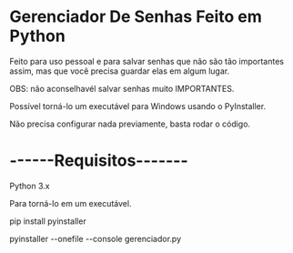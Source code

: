 # Gerenciador De Senhas Feito em Python
Feito para uso pessoal e para salvar senhas que não são tão importantes assim, mas que você precisa guardar elas em algum lugar.</p>
OBS: não aconselhavél salvar senhas muito IMPORTANTES.</p>
Possível torná-lo um executável para Windows usando o PyInstaller.</p>
Não precisa configurar nada previamente, basta rodar o código.</p></p>
# ------Requisitos-------
Python 3.x</p>
Para torná-lo em um executável.</p>
pip install pyinstaller</p>
pyinstaller --onefile --console gerenciador.py
